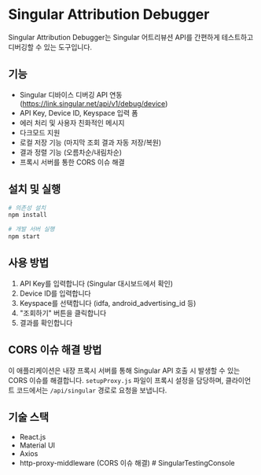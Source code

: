 # Singular Attribution Debugger

Singular Attribution Debugger는 Singular 어트리뷰션 API를 간편하게 테스트하고 디버깅할 수 있는 도구입니다.

## 기능

- Singular 디바이스 디버깅 API 연동 (https://link.singular.net/api/v1/debug/device)
- API Key, Device ID, Keyspace 입력 폼
- 에러 처리 및 사용자 친화적인 메시지
- 다크모드 지원
- 로컬 저장 기능 (마지막 조회 결과 자동 저장/복원)
- 결과 정렬 기능 (오름차순/내림차순)
- 프록시 서버를 통한 CORS 이슈 해결

## 설치 및 실행

```bash
# 의존성 설치
npm install

# 개발 서버 실행
npm start
```

## 사용 방법

1. API Key를 입력합니다 (Singular 대시보드에서 확인)
2. Device ID를 입력합니다
3. Keyspace를 선택합니다 (idfa, android_advertising_id 등)
4. "조회하기" 버튼을 클릭합니다
5. 결과를 확인합니다

## CORS 이슈 해결 방법

이 애플리케이션은 내장 프록시 서버를 통해 Singular API 호출 시 발생할 수 있는 CORS 이슈를 해결합니다. `setupProxy.js` 파일이 프록시 설정을 담당하며, 클라이언트 코드에서는 `/api/singular` 경로로 요청을 보냅니다.

## 기술 스택

- React.js
- Material UI
- Axios
- http-proxy-middleware (CORS 이슈 해결) # SingularTestingConsole
